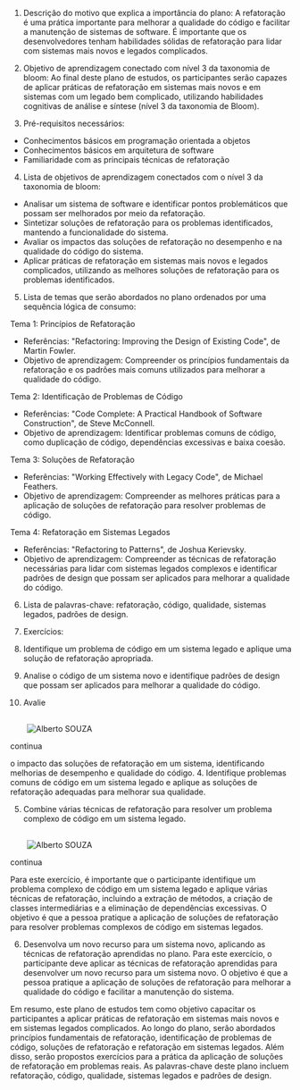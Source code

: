 1.  Descrição do motivo que explica a importância do plano: A refatoração é uma prática importante para melhorar a qualidade do código e facilitar a manutenção de sistemas de software. É importante que os desenvolvedores tenham habilidades sólidas de refatoração para lidar com sistemas mais novos e legados complicados.
    
2.  Objetivo de aprendizagem conectado com nível 3 da taxonomia de bloom: Ao final deste plano de estudos, os participantes serão capazes de aplicar práticas de refatoração em sistemas mais novos e em sistemas com um legado bem complicado, utilizando habilidades cognitivas de análise e síntese (nível 3 da taxonomia de Bloom).
    
3.  Pré-requisitos necessários:
    

*   Conhecimentos básicos em programação orientada a objetos
*   Conhecimentos básicos em arquitetura de software
*   Familiaridade com as principais técnicas de refatoração

4.  Lista de objetivos de aprendizagem conectados com o nível 3 da taxonomia de bloom:

*   Analisar um sistema de software e identificar pontos problemáticos que possam ser melhorados por meio da refatoração.
*   Sintetizar soluções de refatoração para os problemas identificados, mantendo a funcionalidade do sistema.
*   Avaliar os impactos das soluções de refatoração no desempenho e na qualidade do código do sistema.
*   Aplicar práticas de refatoração em sistemas mais novos e legados complicados, utilizando as melhores soluções de refatoração para os problemas identificados.

5.  Lista de temas que serão abordados no plano ordenados por uma sequência lógica de consumo:

Tema 1: Princípios de Refatoração

*   Referências: "Refactoring: Improving the Design of Existing Code", de Martin Fowler.
*   Objetivo de aprendizagem: Compreender os princípios fundamentais da refatoração e os padrões mais comuns utilizados para melhorar a qualidade do código.

Tema 2: Identificação de Problemas de Código

*   Referências: "Code Complete: A Practical Handbook of Software Construction", de Steve McConnell.
*   Objetivo de aprendizagem: Identificar problemas comuns de código, como duplicação de código, dependências excessivas e baixa coesão.

Tema 3: Soluções de Refatoração

*   Referências: "Working Effectively with Legacy Code", de Michael Feathers.
*   Objetivo de aprendizagem: Compreender as melhores práticas para a aplicação de soluções de refatoração para resolver problemas de código.

Tema 4: Refatoração em Sistemas Legados

*   Referências: "Refactoring to Patterns", de Joshua Kerievsky.
*   Objetivo de aprendizagem: Compreender as técnicas de refatoração necessárias para lidar com sistemas legados complexos e identificar padrões de design que possam ser aplicados para melhorar a qualidade do código.

6.  Lista de palavras-chave: refatoração, código, qualidade, sistemas legados, padrões de design.
    
7.  Exercícios:
    
8.  Identifique um problema de código em um sistema legado e aplique uma solução de refatoração apropriada.
    
9.  Analise o código de um sistema novo e identifique padrões de design que possam ser aplicados para melhorar a qualidade do código.
    
10.  Avalie
    

![](data:image/svg+xml,%3csvg%20xmlns=%27http://www.w3.org/2000/svg%27%20version=%271.1%27%20width=%2730%27%20height=%2730%27/%3e)![Alberto SOUZA](/_next/image?url=https%3A%2F%2Flh3.googleusercontent.com%2Fa%2FAEdFTp54tSlfFS-8gBnA9N2_VrPAGaLfkaBkj64fqQXqaQ%3Ds96-c&w=64&q=75)

continua

o impacto das soluções de refatoração em um sistema, identificando melhorias de desempenho e qualidade do código. 4. Identifique problemas comuns de código em um sistema legado e aplique as soluções de refatoração adequadas para melhorar sua qualidade.

5.  Combine várias técnicas de refatoração para resolver um problema complexo de código em um sistema legado.

![](data:image/svg+xml,%3csvg%20xmlns=%27http://www.w3.org/2000/svg%27%20version=%271.1%27%20width=%2730%27%20height=%2730%27/%3e)![Alberto SOUZA](/_next/image?url=https%3A%2F%2Flh3.googleusercontent.com%2Fa%2FAEdFTp54tSlfFS-8gBnA9N2_VrPAGaLfkaBkj64fqQXqaQ%3Ds96-c&w=64&q=75)

continua

Para este exercício, é importante que o participante identifique um problema complexo de código em um sistema legado e aplique várias técnicas de refatoração, incluindo a extração de métodos, a criação de classes intermediárias e a eliminação de dependências excessivas. O objetivo é que a pessoa pratique a aplicação de soluções de refatoração para resolver problemas complexos de código em sistemas legados.

6.  Desenvolva um novo recurso para um sistema novo, aplicando as técnicas de refatoração aprendidas no plano. Para este exercício, o participante deve aplicar as técnicas de refatoração aprendidas para desenvolver um novo recurso para um sistema novo. O objetivo é que a pessoa pratique a aplicação de soluções de refatoração para melhorar a qualidade do código e facilitar a manutenção do sistema.

Em resumo, este plano de estudos tem como objetivo capacitar os participantes a aplicar práticas de refatoração em sistemas mais novos e em sistemas legados complicados. Ao longo do plano, serão abordados princípios fundamentais de refatoração, identificação de problemas de código, soluções de refatoração e refatoração em sistemas legados. Além disso, serão propostos exercícios para a prática da aplicação de soluções de refatoração em problemas reais. As palavras-chave deste plano incluem refatoração, código, qualidade, sistemas legados e padrões de design.